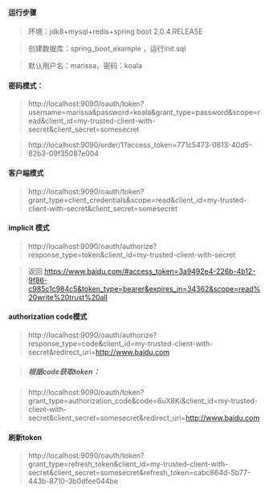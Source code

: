 #### 运行步骤
> 环境：jdk8+mysql+redis+spring boot 2.0.4.RELEASE

> 创建数据库：spring_boot_example ，运行init.sql

> 默认用户名：marissa，密码：koala



#### 密码模式：

> http://localhost:9090/oauth/token?username=marissa&password=koala&grant_type=password&scope=read&client_id=my-trusted-client-with-secret&client_secret=somesecret

> http://localhost:9090/order/1?access_token=771c5473-0613-40d5-82b3-09f35087e004

#### 客户端模式
> http://localhost:9090/oauth/token?grant_type=client_credentials&scope=read&client_id=my-trusted-client-with-secret&client_secret=somesecret

#### implicit 模式
> http://localhost:9090/oauth/authorize?response_type=token&client_id=my-trusted-client-with-secret

> 返回 https://www.baidu.com/#access_token=3a9492e4-226b-4b12-9f86-c985c1c984c5&token_type=bearer&expires_in=34362&scope=read%20write%20trust%20all


#### authorization code模式
> http://localhost:9090/oauth/authorize?response_type=code&client_id=my-trusted-client-with-secret&redirect_uri=http://www.baidu.com

> ##### 根据code获取token：

> http://localhost:9090/oauth/token?grant_type=authorization_code&code=6uX8Ki&client_id=my-trusted-client-with-secret&client_secret=somesecret&redirect_uri=http://www.baidu.com

#### 刷新token
 
 > http://localhost:9090/oauth/token?grant_type=refresh_token&client_id=my-trusted-client-with-secret&client_secret=somesecret&refresh_token=cabc864d-5b77-443b-8710-3b0dfee044be
 
